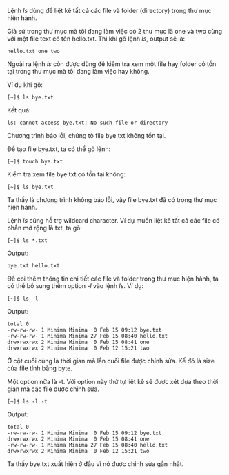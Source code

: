 Lệnh _ls_ dùng để liệt kê tất cả các file và folder \(directory\) trong thư mục hiện hành.

Giả sử trong thư mục mà tôi đang làm việc có 2 thư mục là one và two cùng với một file text có tên hello.txt. Thì khi gõ lệnh _ls_, output sẽ là:

```
hello.txt one two
```

Ngoài ra lệnh _ls_ còn được dùng để kiểm tra xem một file hay folder có tồn tại trong thư mục mà tôi đang làm việc hay không.

Ví dụ khi gõ:

```
[~]$ ls bye.txt
```

Kết quả:

```
ls: cannot access bye.txt: No such file or directory
```

Chương trình báo lỗi, chứng tỏ file bye.txt không tồn tại.

Để tạo file bye.txt, ta có thể gõ lệnh:

```
[~]$ touch bye.txt
```

Kiểm tra xem file bye.txt có tồn tại không:

```
[~]$ ls bye.txt
```

Ta thấy là chương trình không báo lỗi, vậy file bye.txt đã có trong thư mục hiện hành.

Lệnh _ls_ cũng hỗ trợ wildcard character. Ví dụ muốn liệt kê tất cả các file có phần mở rộng là txt, ta gõ:

```
[~]$ ls *.txt
```

Output:

```
bye.txt hello.txt
```

Để coi thêm thông tin chi tiết các file và folder trong thư mục hiện hành, ta có thể bổ sung thêm option _-l_ vào lệnh _ls_. Ví dụ:

```
[~]$ ls -l
```

Output:

```
total 0
-rw-rw-rw- 1 Minima Minima  0 Feb 15 09:12 bye.txt
-rw-rw-rw- 1 Minima Minima 27 Feb 15 08:40 hello.txt
drwxrwxrwx 2 Minima Minima  0 Feb 15 08:41 one
drwxrwxrwx 2 Minima Minima  0 Feb 12 15:21 two
```

Ở cột cuối cùng là thời gian mà lần cuối file được chỉnh sửa. Kế đó là size của file tính bằng byte.

Một option nữa là -t. Với option này thứ tự liệt kê sẽ được xét dựa theo thời gian mà các file được chỉnh sửa.

```
[~]$ ls -l -t
```

Output:

```
total 0
-rw-rw-rw- 1 Minima Minima  0 Feb 15 09:12 bye.txt
drwxrwxrwx 2 Minima Minima  0 Feb 15 08:41 one
-rw-rw-rw- 1 Minima Minima 27 Feb 15 08:40 hello.txt
drwxrwxrwx 2 Minima Minima  0 Feb 12 15:21 two
```

Ta thấy bye.txt xuất hiện ở đầu vì nó được chỉnh sửa gần nhất.

